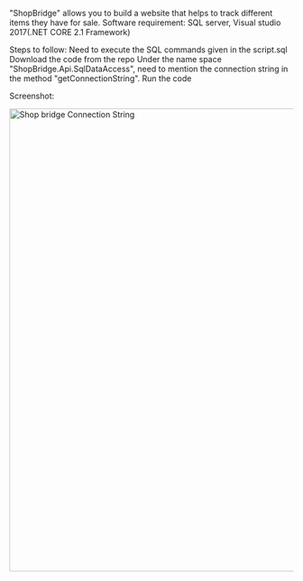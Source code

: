 "ShopBridge" allows you to build a website that helps to track different items they have for sale.
Software requirement: SQL server, Visual studio 2017(.NET CORE 2.1 Framework)

Steps to follow:
Need to execute the SQL commands given in the script.sql
Download the code from the repo
Under the name space "ShopBridge.Api.SqlDataAccess", need to mention the connection string in the method "getConnectionString".
Run the code

Screenshot:

<img width="821" alt="Shop bridge Connection String" src="https://user-images.githubusercontent.com/83872801/117670030-26a5b600-b1c5-11eb-9b3e-b04ab81c2be2.png">
